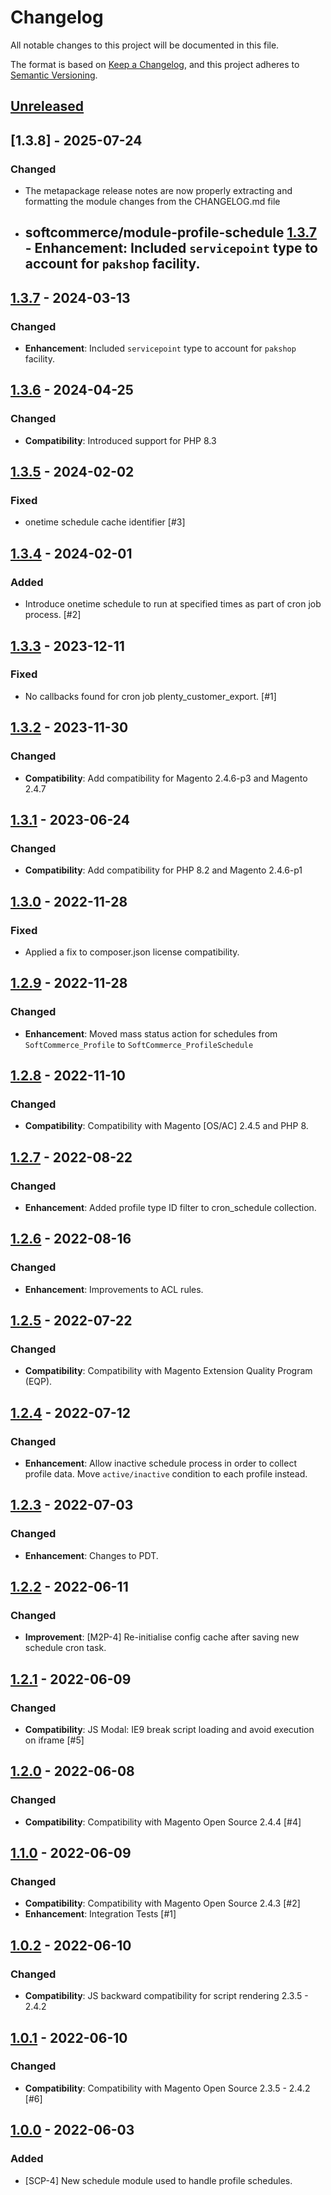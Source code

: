 # Changelog

All notable changes to this project will be documented in this file.

The format is based on [Keep a Changelog](https://keepachangelog.com/en/1.0.0/),
and this project adheres to [Semantic Versioning](https://semver.org/spec/v2.0.0.html).

## [Unreleased]

## [1.3.8] - 2025-07-24
### Changed
- The metapackage release notes are now properly extracting and formatting the module changes from the CHANGELOG.md file
- ## softcommerce/module-profile-schedule [1.3.7] - **Enhancement**: Included `servicepoint` type to account for `pakshop` facility.

## [1.3.7] - 2024-03-13
### Changed
- **Enhancement**: Included `servicepoint` type to account for `pakshop` facility.

## [1.3.6] - 2024-04-25
### Changed
- **Compatibility**: Introduced support for PHP 8.3

## [1.3.5] - 2024-02-02
### Fixed
- onetime schedule cache identifier [#3]

## [1.3.4] - 2024-02-01
### Added
- Introduce onetime schedule to run at specified times as part of cron job process. [#2]

## [1.3.3] - 2023-12-11
### Fixed
- No callbacks found for cron job plenty_customer_export. [#1]

## [1.3.2] - 2023-11-30
### Changed
- **Compatibility**: Add compatibility for Magento 2.4.6-p3 and Magento 2.4.7

## [1.3.1] - 2023-06-24
### Changed
- **Compatibility**: Add compatibility for PHP 8.2 and Magento 2.4.6-p1

## [1.3.0] - 2022-11-28
### Fixed
- Applied a fix to composer.json license compatibility.

## [1.2.9] - 2022-11-28
### Changed
- **Enhancement**: Moved mass status action for schedules from `SoftCommerce_Profile` to `SoftCommerce_ProfileSchedule`

## [1.2.8] - 2022-11-10
### Changed
- **Compatibility**: Compatibility with Magento [OS/AC] 2.4.5 and PHP 8.

## [1.2.7] - 2022-08-22
### Changed
- **Enhancement**: Added profile type ID filter to cron_schedule collection.

## [1.2.6] - 2022-08-16
### Changed
- **Enhancement**: Improvements to ACL rules.

## [1.2.5] - 2022-07-22
### Changed
- **Compatibility**: Compatibility with Magento Extension Quality Program (EQP).

## [1.2.4] - 2022-07-12
### Changed
- **Enhancement**: Allow inactive schedule process in order to collect profile data. Move `active/inactive` condition to each profile instead.

## [1.2.3] - 2022-07-03
### Changed
- **Enhancement**: Changes to PDT.

## [1.2.2] - 2022-06-11
### Changed
- **Improvement**: [M2P-4] Re-initialise config cache after saving new schedule cron task.

## [1.2.1] - 2022-06-09
### Changed
- **Compatibility**: JS Modal: IE9 break script loading and avoid execution on iframe [#5]

## [1.2.0] - 2022-06-08
### Changed
- **Compatibility**: Compatibility with Magento Open Source 2.4.4 [#4]

## [1.1.0] - 2022-06-09
### Changed
- **Compatibility**: Compatibility with Magento Open Source 2.4.3 [#2]
- **Enhancement**: Integration Tests [#1]

## [1.0.2] - 2022-06-10
### Changed
- **Compatibility**: JS backward compatibility for script rendering 2.3.5 - 2.4.2

## [1.0.1] - 2022-06-10
### Changed
- **Compatibility**: Compatibility with Magento Open Source 2.3.5 - 2.4.2 [#6]

## [1.0.0] - 2022-06-03
### Added
- [SCP-4] New schedule module used to handle profile schedules.

[Unreleased]: https://github.com/softcommerceltd/magento-profile-schedule/compare/v1.3.7...HEAD
[1.3.7]: https://github.com/softcommerceltd/magento-profile-schedule/compare/v1.3.6...v1.3.7
[1.3.6]: https://github.com/softcommerceltd/magento-profile-schedule/compare/v1.3.5...v1.3.6
[1.3.5]: https://github.com/softcommerceltd/magento-profile-schedule/compare/v1.3.4...v1.3.5
[1.3.4]: https://github.com/softcommerceltd/magento-profile-schedule/compare/v1.3.3...v1.3.4
[1.3.3]: https://github.com/softcommerceltd/magento-profile-schedule/compare/v1.3.2...v1.3.3
[1.3.2]: https://github.com/softcommerceltd/magento-profile-schedule/compare/v1.3.1...v1.3.2
[1.3.1]: https://github.com/softcommerceltd/magento-profile-schedule/compare/v1.3.0...v1.3.1
[1.3.0]: https://github.com/softcommerceltd/magento-profile-schedule/compare/v1.2.9...v1.3.0
[1.2.9]: https://github.com/softcommerceltd/magento-profile-schedule/compare/v1.2.8...v1.2.9
[1.2.8]: https://github.com/softcommerceltd/magento-profile-schedule/compare/v1.2.7...v1.2.8
[1.2.7]: https://github.com/softcommerceltd/magento-profile-schedule/compare/v1.2.6...v1.2.7
[1.2.6]: https://github.com/softcommerceltd/magento-profile-schedule/compare/v1.2.5...v1.2.6
[1.2.5]: https://github.com/softcommerceltd/magento-profile-schedule/compare/v1.2.4...v1.2.5
[1.2.4]: https://github.com/softcommerceltd/magento-profile-schedule/compare/v1.2.3...v1.2.4
[1.2.3]: https://github.com/softcommerceltd/magento-profile-schedule/compare/v1.2.2...v1.2.3
[1.2.2]: https://github.com/softcommerceltd/magento-profile-schedule/compare/v1.2.1...v1.2.2
[1.2.1]: https://github.com/softcommerceltd/magento-profile-schedule/compare/v1.2.0...v1.2.1
[1.2.0]: https://github.com/softcommerceltd/magento-profile-schedule/compare/v1.1.0...v1.2.0
[1.1.0]: https://github.com/softcommerceltd/magento-profile-schedule/compare/v1.0.2...v1.1.0
[1.0.2]: https://github.com/softcommerceltd/magento-profile-schedule/compare/v1.0.1...v1.0.2
[1.0.1]: https://github.com/softcommerceltd/magento-profile-schedule/compare/v1.0.0...v1.0.1
[1.0.0]: https://github.com/softcommerceltd/magento-profile-schedule/releases/tag/v1.0.0
